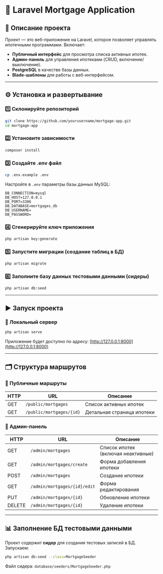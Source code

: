 # 📌 Laravel Mortgage Application

## 🚀 Описание проекта
Проект — это веб-приложение на Laravel, которое позволяет управлять ипотечными программами. Включает:
- **Публичный интерфейс** для просмотра списка активных ипотек.
- **Админ-панель** для управления ипотеками (CRUD, включение/выключение).
- **PostgreSQL** в качестве базы данных.
- **Blade-шаблоны** для работы с веб-интерфейсом.

---

## ⚙️ Установка и развертывание

### 1️⃣ **Склонируйте репозиторий**
```bash
git clone https://github.com/yourusername/mortgage-app.git
cd mortgage-app
```

### 2️⃣ **Установите зависимости**
```bash
composer install
```

### 3️⃣ **Создайте .env файл**
```bash
cp .env.example .env
```

Настройте в `.env` параметры базы данных MySQL:
```env
DB_CONNECTION=mysql
DB_HOST=127.0.0.1
DB_PORT=3306
DB_DATABASE=mortgages_db
DB_USERNAME= 
DB_PASSWORD=
```

### 4️⃣ **Сгенерируйте ключ приложения**
```bash
php artisan key:generate
```

### 5️⃣ **Запустите миграции** (создание таблиц в БД)
```bash
php artisan migrate
```

### 6️⃣ **Заполните базу данных тестовыми данными (сидеры)**
```bash
php artisan db:seed
```

---

## ▶️ Запуск проекта

### 📡 **Локальный сервер**
```bash
php artisan serve
```
Приложение будет доступно по адресу: [http://127.0.0.1:8000](http://127.0.0.1:8000)

---

## 🗂️ Структура маршрутов

### 🔹 **Публичные маршруты**

| HTTP | URL                     | Описание                   |
| ---- | ----------------------- | -------------------------- |
| GET  | `/public/mortgages`     | Список активных ипотек     |
| GET  | `/public/mortgages/{id}`| Детальная страница ипотеки |

### 🔹 **Админ-панель**

| HTTP   | URL                          | Описание                           |
| ------ | ---------------------------- | ---------------------------------- |
| GET    | `/admin/mortgages`           | Список ипотек (включая неактивные) |
| GET    | `/admin/mortgages/create`    | Форма добавления ипотеки           |
| POST   | `/admin/mortgages`           | Создание ипотеки                   |
| GET    | `/admin/mortgages/{id}/edit` | Форма редактирования               |
| PUT    | `/admin/mortgages/{id}`      | Обновление ипотеки                 |
| DELETE | `/admin/mortgages/{id}`      | Удаление ипотеки                   |

---

## 📊 Заполнение БД тестовыми данными

Проект содержит **сидер** для создания тестовых записей в БД.
Запускаем:
```bash
php artisan db:seed --class=MortgageSeeder
```

Файл сидера: `database/seeders/MortgageSeeder.php`
